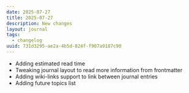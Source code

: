 ```yaml
---
date: 2025-07-27
title: 2025-07-27
description: New changes
layout: journal
tags:
  - changelog
uuid: 731d3295-ae2a-4b5d-824f-f907a9187c90
---
```


- Adding estimated read time
- Tweaking journal layout to read more information from frontmatter
- Adding wiki-links support to link between journal entries
- Adding future topics list